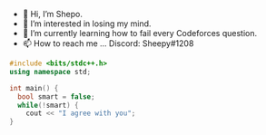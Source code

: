 - 👋 Hi, I’m Shepo.
- 👀 I’m interested in losing my mind.
- 🌱 I’m currently learning how to fail every Codeforces question.
- 📫 How to reach me ... Discord: Sheepy#1208

```cpp
#include <bits/stdc++.h>
using namespace std;

int main() {
  bool smart = false;
  while(!smart) {
    cout << "I agree with you";
}
```

